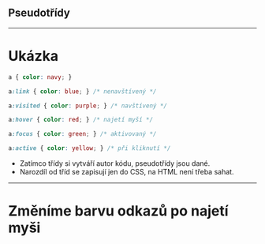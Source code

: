 <!-- .slide: data-state="c-slide-inter" -->

## Pseudotřídy

---

# Ukázka <!-- .element: class="c-sr-only" -->

```css
a { color: navy; }
```
<!-- .element: class="c-text-sm" contenteditable="true" -->

```css
a:link { color: blue; } /* nenavštívený */

a:visited { color: purple; } /* navštívený */

a:hover { color: red; } /* najetí myší */

a:focus { color: green; } /* aktivovaný */

a:active { color: yellow; } /* při kliknutí */
```
<!-- .element: class="c-text-sm fragment" contenteditable="true" -->

>>>
* Zatímco třídy si vytváří autor kódu, pseudotřídy jsou dané.
* Narozdíl od tříd se zapisují jen do CSS, na HTML není třeba sahat.

---

<!-- .slide: data-state="c-slide-task" -->

# Změníme barvu odkazů po najetí myši
